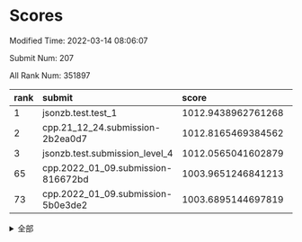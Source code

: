 # Scores

Modified Time: 2022-03-14 08:06:07

Submit Num: 207

All Rank Num: 351897

| rank |               submit               |       score        |       sigma        | pk_num |
| :--- | :--------------------------------- | :----------------- | :----------------- | :----- |
| 1    | jsonzb.test.test_1                 | 1012.9438962761268 | 0.7720537363106794 | 6800   |
| 2    | cpp.21_12_24.submission-2b2ea0d7   | 1012.8165469384562 | 0.7980571326740884 | 6803   |
| 3    | jsonzb.test.submission_level_4     | 1012.0565041602879 | 0.795155060434886  | 6800   |
| 65   | cpp.2022_01_09.submission-816672bd | 1003.9651246841213 | 0.708571289662977  | 6801   |
| 73   | cpp.2022_01_09.submission-5b0e3de2 | 1003.6895144697819 | 0.7181352940667929 | 6802   |


<details>
<summary>全部</summary>

| rank |                 submit                 |       score        |       sigma        | pk_num |
| :--- | :------------------------------------- | :----------------- | :----------------- | :----- |
| 1    | jsonzb.test.test_1                     | 1012.9438962761268 | 0.7720537363106794 | 6800   |
| 2    | cpp.21_12_24.submission-2b2ea0d7       | 1012.8165469384562 | 0.7980571326740884 | 6803   |
| 3    | jsonzb.test.submission_level_4         | 1012.0565041602879 | 0.795155060434886  | 6800   |
| 4    | gobigger.level_3.submission_level_3_12 | 1011.7371665089294 | 0.800156755959782  | 6801   |
| 5    | gobigger.level_3.submission_level_3_30 | 1011.5090896555608 | 0.7770747703715472 | 6806   |
| 6    | gobigger.level_3.submission_level_3_38 | 1011.3143430855584 | 0.7678513054511251 | 6807   |
| 7    | gobigger.level_3.submission_level_3_13 | 1010.9425384450151 | 0.7742865032061315 | 6799   |
| 8    | gobigger.level_3.submission_level_3_27 | 1010.8234474055472 | 0.7883339273707795 | 6803   |
| 9    | gobigger.level_3.submission_level_3_47 | 1010.775835038297  | 0.7858956552185974 | 6803   |
| 10   | gobigger.level_3.submission_level_3_18 | 1010.7028753491784 | 0.7590827214026186 | 6803   |
| 11   | gobigger.level_3.submission_level_3_9  | 1010.6757745948895 | 0.7611397198942091 | 6801   |
| 12   | gobigger.level_3.submission_level_3_6  | 1010.6260567467343 | 0.7710857186857439 | 6798   |
| 13   | gobigger.level_3.submission_level_3_48 | 1010.5813731973465 | 0.749605375280932  | 6798   |
| 14   | gobigger.level_3.submission_level_3_37 | 1010.5759887016301 | 0.7516566276767954 | 6801   |
| 15   | gobigger.level_3.submission_level_3_33 | 1010.4970821029383 | 0.7683003479130411 | 6796   |
| 16   | gobigger.level_3.submission_level_3_0  | 1010.4801622197012 | 0.7381391747392818 | 6804   |
| 17   | gobigger.level_3.submission_level_3_49 | 1010.4670391526681 | 0.7941330142376932 | 6794   |
| 18   | gobigger.level_3.submission_level_3_14 | 1010.4228136743562 | 0.746216944384788  | 6805   |
| 19   | gobigger.level_3.submission_level_3_7  | 1010.3885130123508 | 0.7613031052894474 | 6801   |
| 20   | gobigger.level_3.submission_level_3_41 | 1010.339793812349  | 0.7613942807455448 | 6801   |
| 21   | gobigger.level_3.submission_level_3_24 | 1010.3173638313073 | 0.7489836250498518 | 6805   |
| 22   | gobigger.level_3.submission_level_3_2  | 1010.2668627142667 | 0.754755332385984  | 6796   |
| 23   | gobigger.level_3.submission_level_3_46 | 1010.2065410298163 | 0.757706045330314  | 6800   |
| 24   | gobigger.level_3.submission_level_3_45 | 1010.1829858119448 | 0.7710678717259856 | 6799   |
| 25   | gobigger.level_3.submission_level_3_5  | 1010.119038946898  | 0.7586848881312789 | 6799   |
| 26   | gobigger.level_3.submission_level_3_11 | 1010.0651445403611 | 0.7454622279256524 | 6797   |
| 27   | gobigger.level_3.submission_level_3_19 | 1010.0642901935214 | 0.758189265131303  | 6797   |
| 28   | gobigger.level_3.submission_level_3_26 | 1009.9879756436751 | 0.7726034567523062 | 6795   |
| 29   | gobigger.level_3.submission_level_3_22 | 1009.9862995924476 | 0.7517705038682604 | 6801   |
| 30   | gobigger.level_3.submission_level_3_15 | 1009.9098044147552 | 0.7484891425883577 | 6796   |
| 31   | gobigger.level_3.submission_level_3_8  | 1009.8158225979167 | 0.7629109980152549 | 6802   |
| 32   | gobigger.level_3.submission_level_3_44 | 1009.7945613902324 | 0.7498150941960369 | 6801   |
| 33   | gobigger.level_3.submission_level_3_36 | 1009.7913074655128 | 0.7574164083013356 | 6791   |
| 34   | gobigger.level_3.submission_level_3_3  | 1009.7566900881495 | 0.7407617502101771 | 6803   |
| 35   | gobigger.level_3.submission_level_3_16 | 1009.6660228595854 | 0.7399205978231287 | 6799   |
| 36   | gobigger.level_3.submission_level_3_20 | 1009.6342731102857 | 0.7443599000134786 | 6794   |
| 37   | gobigger.level_3.submission_level_3_10 | 1009.6069583281067 | 0.7569803857591686 | 6798   |
| 38   | gobigger.level_3.submission_level_3_40 | 1009.5424282461277 | 0.7597908259353103 | 6804   |
| 39   | gobigger.level_3.submission_level_3_29 | 1009.5131814899468 | 0.7442851470989008 | 6801   |
| 40   | gobigger.level_3.submission_level_3_34 | 1009.5038378690997 | 0.753866246386829  | 6803   |
| 41   | gobigger.level_3.submission_level_3_32 | 1009.5033144326677 | 0.7530380775264277 | 6802   |
| 42   | gobigger.level_3.submission_level_3_1  | 1009.4810254036265 | 0.750805758554315  | 6802   |
| 43   | gobigger.level_3.submission_level_3_21 | 1009.4793811345161 | 0.7571898191010731 | 6808   |
| 44   | gobigger.level_3.submission_level_3_35 | 1009.4583731323129 | 0.7383774167978634 | 6803   |
| 45   | gobigger.level_3.submission_level_3_39 | 1009.2755826111904 | 0.7483417490493779 | 6802   |
| 46   | gobigger.level_3.submission_level_3_43 | 1009.2503075139505 | 0.7662574254639846 | 6804   |
| 47   | gobigger.level_3.submission_level_3_28 | 1009.2386027835954 | 0.7513548454427893 | 6801   |
| 48   | gobigger.level_3.submission_level_3_17 | 1009.2286152309528 | 0.75696746714258   | 6804   |
| 49   | gobigger.level_3.submission_level_3_42 | 1009.1336679080854 | 0.7513938492007268 | 6800   |
| 50   | gobigger.level_3.submission_level_3_31 | 1009.0845891699944 | 0.7407637186981031 | 6799   |
| 51   | gobigger.level_3.submission_level_3_25 | 1009.02320064278   | 0.7413812972507017 | 6802   |
| 52   | gobigger.level_3.submission_level_3_4  | 1008.6741358894603 | 0.7592985181775538 | 6801   |
| 53   | gobigger.level_3.submission_level_3_23 | 1008.5594165626143 | 0.7405931202465894 | 6800   |
| 54   | gobigger.level_1.submission_level_1_9  | 1005.305056436008  | 0.7189731191509575 | 6800   |
| 55   | gobigger.level_1.submission_level_1_40 | 1005.2121384016745 | 0.7310222791138563 | 6792   |
| 56   | gobigger.level_1.submission_level_1_49 | 1004.9088247053567 | 0.7184142064553825 | 6795   |
| 57   | gobigger.level_1.submission_level_1_6  | 1004.7440936020462 | 0.7242696515878826 | 6801   |
| 58   | gobigger.level_1.submission_level_1_44 | 1004.6382558125881 | 0.724353235599675  | 6801   |
| 59   | gobigger.level_1.submission_level_1_41 | 1004.6001969077083 | 0.7362848471793292 | 6799   |
| 60   | gobigger.level_1.submission_level_1_0  | 1004.216349262981  | 0.7143872736279899 | 6801   |
| 61   | gobigger.level_1.submission_level_1_13 | 1004.1794125009361 | 0.7266337975198526 | 6799   |
| 62   | gobigger.level_1.submission_level_1_25 | 1004.1155420554483 | 0.7227937116145283 | 6805   |
| 63   | gobigger.level_1.submission_level_1_3  | 1004.0584905372747 | 0.7163944375602264 | 6799   |
| 64   | gobigger.level_1.submission_level_1_23 | 1004.0393824163189 | 0.7328605831791686 | 6794   |
| 65   | cpp.2022_01_09.submission-816672bd     | 1003.9651246841213 | 0.708571289662977  | 6801   |
| 66   | gobigger.level_1.submission_level_1_37 | 1003.8559041735052 | 0.7132027948301496 | 6795   |
| 67   | gobigger.level_1.submission_level_1_28 | 1003.8517577386714 | 0.7311701409882467 | 6792   |
| 68   | gobigger.level_1.submission_level_1_11 | 1003.8479862014074 | 0.7316517755829225 | 6799   |
| 69   | gobigger.level_1.submission_level_1_21 | 1003.8448750930761 | 0.7072015917859266 | 6800   |
| 70   | gobigger.level_1.submission_level_1_46 | 1003.7315648702755 | 0.7257388233521761 | 6800   |
| 71   | gobigger.level_1.submission_level_1_18 | 1003.7257958680044 | 0.7217443224015823 | 6800   |
| 72   | gobigger.level_1.submission_level_1_33 | 1003.699608700973  | 0.7174787072397544 | 6799   |
| 73   | cpp.2022_01_09.submission-5b0e3de2     | 1003.6895144697819 | 0.7181352940667929 | 6802   |
| 74   | gobigger.level_1.submission_level_1_15 | 1003.6468257796029 | 0.713776175393846  | 6799   |
| 75   | gobigger.level_1.submission_level_1_16 | 1003.6290698214405 | 0.7227187778302122 | 6794   |
| 76   | gobigger.level_1.submission_level_1_14 | 1003.5747491255776 | 0.713154712396643  | 6797   |
| 77   | gobigger.level_1.submission_level_1_7  | 1003.5533058742527 | 0.7159530137774475 | 6799   |
| 78   | gobigger.level_1.submission_level_1_22 | 1003.4720137757715 | 0.7231363873863778 | 6803   |
| 79   | gobigger.level_1.submission_level_1_1  | 1003.4297987892616 | 0.7047121234105577 | 6799   |
| 80   | gobigger.level_1.submission_level_1_10 | 1003.3970507083438 | 0.7065463359601409 | 6799   |
| 81   | gobigger.level_1.submission_level_1_27 | 1003.3396511517969 | 0.7266669148772524 | 6800   |
| 82   | gobigger.level_1.submission_level_1_29 | 1003.3228699087758 | 0.7227186857739537 | 6803   |
| 83   | gobigger.level_1.submission_level_1_2  | 1003.1994387853747 | 0.7132897678725312 | 6797   |
| 84   | gobigger.level_1.submission_level_1_12 | 1003.1911546005252 | 0.7135309611099323 | 6801   |
| 85   | gobigger.level_1.submission_level_1_20 | 1003.1579440481853 | 0.7203911723931501 | 6798   |
| 86   | gobigger.level_1.submission_level_1_24 | 1003.1557446677617 | 0.7217799973440392 | 6800   |
| 87   | gobigger.level_1.submission_level_1_4  | 1003.016293745394  | 0.716829416067045  | 6800   |
| 88   | gobigger.level_1.submission_level_1_36 | 1002.9850368819267 | 0.7167372335809397 | 6799   |
| 89   | gobigger.level_1.submission_level_1_26 | 1002.9677438390636 | 0.7193242241784146 | 6807   |
| 90   | gobigger.level_1.submission_level_1_31 | 1002.9366971675328 | 0.7163853720268962 | 6798   |
| 91   | gobigger.level_1.submission_level_1_30 | 1002.8729142642387 | 0.7184135777318341 | 6800   |
| 92   | gobigger.level_1.submission_level_1_32 | 1002.8720060086113 | 0.7104682742671214 | 6799   |
| 93   | gobigger.level_1.submission_level_1_5  | 1002.858115383894  | 0.702241068118182  | 6801   |
| 94   | gobigger.level_1.submission_level_1_47 | 1002.798473790744  | 0.7259399016230046 | 6794   |
| 95   | gobigger.level_1.submission_level_1_48 | 1002.6972154332951 | 0.7089573194416675 | 6796   |
| 96   | gobigger.level_1.submission_level_1_17 | 1002.5996203219308 | 0.7268659586910696 | 6796   |
| 97   | gobigger.level_1.submission_level_1_43 | 1002.5665565372404 | 0.7173404876761945 | 6801   |
| 98   | gobigger.level_1.submission_level_1_8  | 1002.4437856823998 | 0.7305740943795006 | 6804   |
| 99   | gobigger.level_1.submission_level_1_45 | 1002.3726106719046 | 0.7031772723508815 | 6804   |
| 100  | gobigger.level_1.submission_level_1_34 | 1002.3214117645166 | 0.7108172407985472 | 6803   |
| 101  | gobigger.level_1.submission_level_1_42 | 1002.3066167734868 | 0.720679850816964  | 6803   |
| 102  | gobigger.level_1.submission_level_1_35 | 1002.0402479968049 | 0.7191479452067912 | 6801   |
| 103  | gobigger.level_1.submission_level_1_38 | 1001.9951737604979 | 0.7124403610568256 | 6796   |
| 104  | gobigger.level_1.submission_level_1_19 | 1001.3396690499668 | 0.7087217955815258 | 6801   |
| 105  | gobigger.level_1.submission_level_1_39 | 1001.1371151346372 | 0.7115283900032098 | 6800   |
| 106  | gobigger.random.submission_random_8    | 997.4852650939536  | 0.69841402143818   | 6796   |
| 107  | gobigger.random.submission_random_0    | 997.3918214579272  | 0.7131163289888742 | 6798   |
| 108  | gobigger.random.submission_random_19   | 997.3238067896897  | 0.7093548288491179 | 6796   |
| 109  | gobigger.random.submission_random_22   | 997.0438966504373  | 0.7101885667809803 | 6801   |
| 110  | gobigger.random.submission_random_39   | 996.9151873278349  | 0.7164004601194949 | 6793   |
| 111  | gobigger.random.submission_random_26   | 996.8634215691632  | 0.7118429205921745 | 6798   |
| 112  | gobigger.random.submission_random_36   | 996.8101269266567  | 0.714409329078245  | 6801   |
| 113  | gobigger.random.submission_random_6    | 996.7978190595118  | 0.7079571005689589 | 6801   |
| 114  | gobigger.random.submission_random_9    | 996.7651774758928  | 0.703563494444195  | 6805   |
| 115  | gobigger.random.submission_random_47   | 996.6246430911415  | 0.7027022504751215 | 6801   |
| 116  | gobigger.random.submission_random_13   | 996.5228019933745  | 0.7080619274381138 | 6804   |
| 117  | gobigger.random.submission_random_43   | 996.5041973936327  | 0.7130272298481947 | 6798   |
| 118  | gobigger.random.submission_random_37   | 996.4772561855295  | 0.6978184886605892 | 6801   |
| 119  | gobigger.random.submission_random_49   | 996.4267828585248  | 0.7109041805858639 | 6802   |
| 120  | gobigger.random.submission_random_42   | 996.3732613150975  | 0.7055252840910453 | 6801   |
| 121  | gobigger.random.submission_random_38   | 996.3088184742645  | 0.7080589286584081 | 6800   |
| 122  | gobigger.random.submission_random_29   | 996.2444666734882  | 0.7098818534187624 | 6798   |
| 123  | gobigger.random.submission_random_34   | 996.2398051031222  | 0.7213269421996341 | 6799   |
| 124  | gobigger.random.submission_random_2    | 996.2145123653245  | 0.6977723827405    | 6797   |
| 125  | gobigger.random.submission_random_25   | 996.2043402321816  | 0.6971989975627366 | 6805   |
| 126  | gobigger.random.submission_random_28   | 996.175196988029   | 0.705298223187396  | 6801   |
| 127  | gobigger.random.submission_random_21   | 996.1166334991906  | 0.7115180300791454 | 6804   |
| 128  | gobigger.random.submission_random_5    | 996.1129404039266  | 0.7152829057200035 | 6800   |
| 129  | gobigger.random.submission_random_33   | 996.0898137328489  | 0.7166921292325095 | 6799   |
| 130  | gobigger.random.submission_random_32   | 996.0686325817087  | 0.7146865093473018 | 6804   |
| 131  | gobigger.random.submission_random_35   | 996.021512456535   | 0.7103139585625525 | 6800   |
| 132  | gobigger.random.submission_random_10   | 996.0178673070138  | 0.711149075316079  | 6800   |
| 133  | gobigger.random.submission_random_40   | 995.9382697968452  | 0.7144310160832584 | 6798   |
| 134  | gobigger.random.submission_random_31   | 995.822243427486   | 0.7016061285436108 | 6797   |
| 135  | gobigger.random.submission_random_48   | 995.7928565212367  | 0.7127061049329515 | 6800   |
| 136  | gobigger.random.submission_random_20   | 995.7921794756659  | 0.7222039888096561 | 6799   |
| 137  | gobigger.random.submission_random_18   | 995.7814826354122  | 0.7003653716714021 | 6795   |
| 138  | gobigger.random.submission_random_27   | 995.7438062544516  | 0.7233076656215979 | 6797   |
| 139  | gobigger.random.submission_random_7    | 995.7210996131423  | 0.7094821949212144 | 6800   |
| 140  | gobigger.random.submission_random_3    | 995.7204343793152  | 0.7125647226528224 | 6798   |
| 141  | gobigger.random.submission_random_1    | 995.7118626521919  | 0.7080590387868091 | 6803   |
| 142  | gobigger.random.submission_random_12   | 995.607849171332   | 0.7168195245715805 | 6801   |
| 143  | gobigger.random.submission_random_17   | 995.4065635979582  | 0.7110448945485927 | 6798   |
| 144  | gobigger.random.submission_random_4    | 995.3792543512983  | 0.7180629344935126 | 6798   |
| 145  | gobigger.random.submission_random_41   | 995.3692634575235  | 0.7035218018311191 | 6798   |
| 146  | gobigger.random.submission_random_24   | 995.3197100430045  | 0.7177389213694145 | 6802   |
| 147  | gobigger.random.submission_random_11   | 995.2939477308612  | 0.7109836681534494 | 6793   |
| 148  | gobigger.random.submission_random_14   | 995.2748862396338  | 0.7023054319796794 | 6799   |
| 149  | gobigger.random.submission_random_45   | 995.2475343018442  | 0.7142314813946283 | 6796   |
| 150  | gobigger.random.submission_random_15   | 995.220973189286   | 0.7089638001235582 | 6797   |
| 151  | gobigger.random.submission_random_44   | 995.1386485996843  | 0.7225515737329682 | 6802   |
| 152  | gobigger.random.submission_random_23   | 994.9899562231578  | 0.717811558755114  | 6804   |
| 153  | gobigger.random.submission_random_30   | 994.9008560722544  | 0.7214631044649435 | 6801   |
| 154  | gobigger.random.submission_random_46   | 994.5846234747468  | 0.7125242002002549 | 6797   |
| 155  | gobigger.random.submission_random_16   | 994.5268418474698  | 0.7189066862503767 | 6800   |
| 156  | gobigger.level_2.submission_level_2_35 | 994.3370143671834  | 0.7261275902925789 | 6798   |
| 157  | gobigger.level_2.submission_level_2_45 | 993.9833700699219  | 0.733109004020331  | 6801   |
| 158  | gobigger.level_2.submission_level_2_42 | 993.9081678060751  | 0.7295084257514086 | 6798   |
| 159  | gobigger.level_2.submission_level_2_2  | 993.8358123805046  | 0.7237443782267668 | 6797   |
| 160  | gobigger.level_2.submission_level_2_34 | 993.8357784148169  | 0.7375526330414015 | 6801   |
| 161  | gobigger.level_2.submission_level_2_46 | 993.496798038319   | 0.7328816146486864 | 6797   |
| 162  | gobigger.level_2.submission_level_2_23 | 993.4773368267265  | 0.7442270924580029 | 6802   |
| 163  | gobigger.level_2.submission_level_2_10 | 993.4471547501283  | 0.7231593956362672 | 6799   |
| 164  | gobigger.level_2.submission_level_2_49 | 993.2616948550743  | 0.7456576646420913 | 6801   |
| 165  | gobigger.level_2.submission_level_2_6  | 993.0408610055212  | 0.7347855043860259 | 6801   |
| 166  | gobigger.level_2.submission_level_2_21 | 993.0048812891414  | 0.7462420963829235 | 6805   |
| 167  | gobigger.level_2.submission_level_2_15 | 992.8903269642688  | 0.7419766103377643 | 6802   |
| 168  | gobigger.level_2.submission_level_2_40 | 992.8600318190983  | 0.74515429277384   | 6802   |
| 169  | gobigger.level_2.submission_level_2_26 | 992.8309423341344  | 0.7295045401726549 | 6803   |
| 170  | gobigger.level_2.submission_level_2_30 | 992.825026565311   | 0.7427315061212563 | 6802   |
| 171  | gobigger.level_2.submission_level_2_11 | 992.7537079637378  | 0.736457851932957  | 6802   |
| 172  | gobigger.level_2.submission_level_2_20 | 992.7270299671592  | 0.7481730874310429 | 6799   |
| 173  | gobigger.level_2.submission_level_2_28 | 992.6333129478384  | 0.7528679324333194 | 6798   |
| 174  | gobigger.level_2.submission_level_2_27 | 992.5736421752257  | 0.7450315576834445 | 6804   |
| 175  | gobigger.level_2.submission_level_2_39 | 992.5557811068599  | 0.7369839813403488 | 6805   |
| 176  | gobigger.level_2.submission_level_2_14 | 992.3631471504261  | 0.7554366727573703 | 6802   |
| 177  | gobigger.level_2.submission_level_2_4  | 992.2253948843169  | 0.7285955496385662 | 6796   |
| 178  | gobigger.level_2.submission_level_2_24 | 992.1889655931836  | 0.7450620880216371 | 6800   |
| 179  | gobigger.level_2.submission_level_2_3  | 992.1439312518488  | 0.7395857052076631 | 6801   |
| 180  | gobigger.level_2.submission_level_2_29 | 992.1306365486554  | 0.7423335317650348 | 6801   |
| 181  | gobigger.level_2.submission_level_2_16 | 992.0837499554813  | 0.738704610790257  | 6800   |
| 182  | gobigger.level_2.submission_level_2_32 | 992.0728313771378  | 0.773698866384191  | 6801   |
| 183  | gobigger.level_2.submission_level_2_0  | 992.0647368377288  | 0.7407124358348646 | 6797   |
| 184  | gobigger.level_2.submission_level_2_48 | 992.0513765568256  | 0.7456831192035184 | 6804   |
| 185  | gobigger.level_2.submission_level_2_7  | 991.9748772660079  | 0.7510868061678427 | 6797   |
| 186  | gobigger.level_2.submission_level_2_19 | 991.8888779334752  | 0.740527738732384  | 6804   |
| 187  | gobigger.level_2.submission_level_2_33 | 991.5235123119188  | 0.7373537117277563 | 6797   |
| 188  | gobigger.level_2.submission_level_2_38 | 991.4610112016599  | 0.7362914096332687 | 6795   |
| 189  | gobigger.level_2.submission_level_2_17 | 991.3995601217858  | 0.7463684555859768 | 6800   |
| 190  | gobigger.level_2.submission_level_2_47 | 991.3597751049903  | 0.7620348974532501 | 6804   |
| 191  | gobigger.level_2.submission_level_2_1  | 991.3509254407082  | 0.7722333212861024 | 6798   |
| 192  | gobigger.level_2.submission_level_2_37 | 991.3407347739626  | 0.7533382916315301 | 6799   |
| 193  | gobigger.level_2.submission_level_2_44 | 991.2813985460828  | 0.7556093128510182 | 6795   |
| 194  | gobigger.level_2.submission_level_2_43 | 991.1990570602303  | 0.7524267177671816 | 6795   |
| 195  | gobigger.level_2.submission_level_2_22 | 991.176319034435   | 0.7348705552971819 | 6804   |
| 196  | gobigger.level_2.submission_level_2_41 | 991.1673823819967  | 0.7366441634703075 | 6800   |
| 197  | gobigger.level_2.submission_level_2_12 | 991.0759763965165  | 0.7787200480645883 | 6801   |
| 198  | gobigger.level_2.submission_level_2_36 | 990.7257781586281  | 0.7630291174774504 | 6802   |
| 199  | gobigger.level_2.submission_level_2_31 | 990.5902295189402  | 0.7609069181581558 | 6799   |
| 200  | gobigger.level_2.submission_level_2_13 | 990.5688202012225  | 0.7692079104818609 | 6801   |
| 201  | gobigger.level_2.submission_level_2_25 | 990.3930668400128  | 0.7540028510816985 | 6802   |
| 202  | gobigger.level_2.submission_level_2_5  | 990.3918418423001  | 0.7668167362680491 | 6801   |
| 203  | gobigger.level_2.submission_level_2_18 | 990.0927419201487  | 0.7746375879096727 | 6801   |
| 204  | gobigger.level_2.submission_level_2_8  | 989.7976047864768  | 0.7535520547152991 | 6800   |
| 205  | gobigger.level_2.submission_level_2_9  | 989.0181686314337  | 0.7838198503987437 | 6802   |
| 206  | gobigger.none.submission_none_1        | 975.5168670348781  | 1.5179520927961971 | 6798   |
| 207  | gobigger.none.submission_none_0        | 975.0460831378747  | 1.600268844705325  | 6802   |

</details>